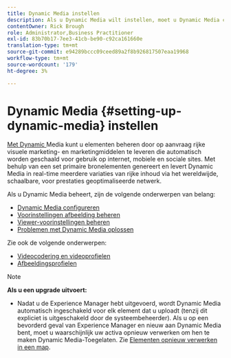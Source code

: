 ```yaml
---
title: Dynamic Media instellen
description: Als u Dynamic Media wilt instellen, moet u Dynamic Media configureren en voorinstellingen voor afbeeldingen en viewers beheren.
contentOwner: Rick Brough
role: Administrator,Business Practitioner
exl-id: 83b70b17-7ee3-41cb-be90-c92ca161660e
translation-type: tm+mt
source-git-commit: e94289bccc09ceed89a2f8b926817507eaa19968
workflow-type: tm+mt
source-wordcount: '179'
ht-degree: 3%

---
```


# Dynamic Media {#setting-up-dynamic-media} instellen

[Met Dynamic ](https://www.adobe.com/solutions/web-experience-management/dynamic-media.html) Media kunt u elementen beheren door op aanvraag rijke visuele marketing- en marketingmiddelen te leveren die automatisch worden geschaald voor gebruik op internet, mobiele en sociale sites. Met behulp van een set primaire bronelementen genereert en levert Dynamic Media in real-time meerdere variaties van rijke inhoud via het wereldwijde, schaalbare, voor prestaties geoptimaliseerde netwerk.

<!-- OBSOLETE UNTIL THE INTEGRATING SCENE7 TOPIC GETS A MAJOR UPDATE

>[!NOTE]
>
>This documentation describes Dynamic Media capabilites, which are integrated directly into Experience Manager. If you are using Dynamic Media Classic (previously called Scene7) integrated into Experience Manager, see [Dynamic Media Classic integration documentation](/help/sites-cloud/administering/integrating-scene7.md).
>
>See [Dual Use Scenario](/help/sites-cloud/administering/integrating-scene7.md#dual-use-scenario) for times when you may want to use Experience Manager integrated with Dynamic Media Classic along with Dynamic Media.

-->

Als u Dynamic Media beheert, zijn de volgende onderwerpen van belang:

* [Dynamic Media configureren](config-dm.md)
* [Voorinstellingen afbeelding beheren](managing-image-presets.md)
* [Viewer-voorinstellingen beheren](managing-viewer-presets.md)
* [Problemen met Dynamic Media oplossen](troubleshoot-dm.md)

Zie ook de volgende onderwerpen:

* [Videocodering en videoprofielen](video-profiles.md)
* [Afbeeldingsprofielen](image-profiles.md)

>[!NOTE]
>
>**Als u een upgrade uitvoert:**
>
>* Nadat u de Experience Manager hebt uitgevoerd, wordt Dynamic Media automatisch ingeschakeld voor elk element dat u uploadt (tenzij dit expliciet is uitgeschakeld door de systeembeheerder). Als u op een bevorderd geval van Experience Manager en nieuw aan Dynamic Media bent, moet u waarschijnlijk uw activa opnieuw verwerken om hen te maken Dynamic Media-Toegelaten. Zie [Elementen opnieuw verwerken in een map](/help/assets/dynamic-media/about-image-video-profiles.md#reprocessing-assets).

